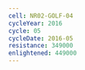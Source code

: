 ```yaml
---
cell: NR02-GOLF-04
cycleYear: 2016
cycle: 05
cycleDate: 2016-05
resistance: 349000
enlightened: 449000
---
```

